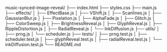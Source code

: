 music-synced-image-reveal/
├── index.html
├── styles.css
├── main.js
├── effects/
│   ├── EffectBase.js
│   ├── VShift.js
│   ├── Scanlines.js
│   ├── GaussianBlur.js
│   ├── Pixelation.js
│   ├── AlphaFade.js
│   ├── Glitch.js
│   ├── ColorSweep.js
│   ├── BrightnessReveal.js
│   ├── GlyphReveal.js
│   ├── RippleDistortion.js
│   ├── RadialReveal.js
│   └── InkDiffusion.js
├── utils/
│   ├── prng.js
│   └── scheduler.js
├── tests/
│   ├── prng.test.js
│   ├── scheduler.test.js
│   ├── glyphReveal.test.js
│   ├── radialReveal.test.js
│   └── inkDiffusion.test.js
└── README.md